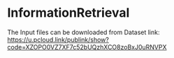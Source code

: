 # InformationRetrieval

The Input files can be downloaded from
Dataset link: https://u.pcloud.link/publink/show?code=XZOPO0VZ7XF7c52bUQzhXCO8zoBxJ0uRNVPX
